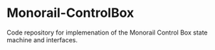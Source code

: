 # Monorail-ControlBox
Code repository for implemenation of the Monorail Control Box state machine and interfaces.
